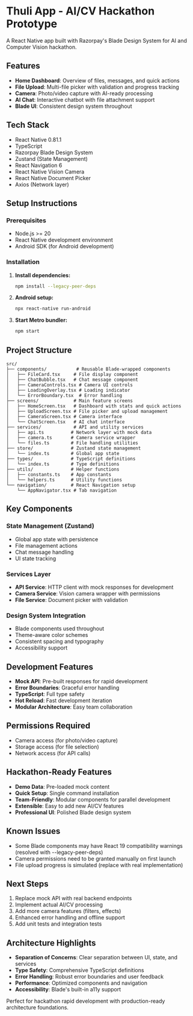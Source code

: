 # Thuli App - AI/CV Hackathon Prototype

A React Native app built with Razorpay's Blade Design System for AI and Computer Vision hackathon.

## Features

- **Home Dashboard**: Overview of files, messages, and quick actions
- **File Upload**: Multi-file picker with validation and progress tracking
- **Camera**: Photo/video capture with AI-ready processing
- **AI Chat**: Interactive chatbot with file attachment support
- **Blade UI**: Consistent design system throughout

## Tech Stack

- React Native 0.81.1
- TypeScript
- Razorpay Blade Design System
- Zustand (State Management)
- React Navigation 6
- React Native Vision Camera
- React Native Document Picker
- Axios (Network layer)

## Setup Instructions

### Prerequisites

- Node.js >= 20
- React Native development environment
- Android SDK (for Android development)

### Installation

1. **Install dependencies:**
   ```bash
   npm install --legacy-peer-deps
   ```

2. **Android setup:**
   ```bash
   npx react-native run-android
   ```

3. **Start Metro bundler:**
   ```bash
   npm start
   ```

## Project Structure

```
src/
├── components/           # Reusable Blade-wrapped components
│   ├── FileCard.tsx     # File display component
│   ├── ChatBubble.tsx   # Chat message component
│   ├── CameraControls.tsx # Camera UI controls
│   ├── LoadingOverlay.tsx # Loading indicator
│   └── ErrorBoundary.tsx  # Error handling
├── screens/             # Main feature screens
│   ├── HomeScreen.tsx   # Dashboard with stats and quick actions
│   ├── UploadScreen.tsx # File picker and upload management
│   ├── CameraScreen.tsx # Camera interface
│   └── ChatScreen.tsx   # AI chat interface
├── services/            # API and utility services
│   ├── api.ts          # Network layer with mock data
│   ├── camera.ts       # Camera service wrapper
│   └── files.ts        # File handling utilities
├── store/              # Zustand state management
│   └── index.ts        # Global app state
├── types/              # TypeScript definitions
│   └── index.ts        # Type definitions
├── utils/              # Helper functions
│   ├── constants.ts    # App constants
│   └── helpers.ts      # Utility functions
└── navigation/         # React Navigation setup
    └── AppNavigator.tsx # Tab navigation
```

## Key Components

### State Management (Zustand)
- Global app state with persistence
- File management actions
- Chat message handling
- UI state tracking

### Services Layer
- **API Service**: HTTP client with mock responses for development
- **Camera Service**: Vision camera wrapper with permissions
- **File Service**: Document picker with validation

### Design System Integration
- Blade components used throughout
- Theme-aware color schemes
- Consistent spacing and typography
- Accessibility support

## Development Features

- **Mock API**: Pre-built responses for rapid development
- **Error Boundaries**: Graceful error handling
- **TypeScript**: Full type safety
- **Hot Reload**: Fast development iteration
- **Modular Architecture**: Easy team collaboration

## Permissions Required

- Camera access (for photo/video capture)
- Storage access (for file selection)
- Network access (for API calls)

## Hackathon-Ready Features

- **Demo Data**: Pre-loaded mock content
- **Quick Setup**: Single command installation
- **Team-Friendly**: Modular components for parallel development
- **Extensible**: Easy to add new AI/CV features
- **Professional UI**: Polished Blade design system

## Known Issues

- Some Blade components may have React 19 compatibility warnings (resolved with --legacy-peer-deps)
- Camera permissions need to be granted manually on first launch
- File upload progress is simulated (replace with real implementation)

## Next Steps

1. Replace mock API with real backend endpoints
2. Implement actual AI/CV processing
3. Add more camera features (filters, effects)
4. Enhanced error handling and offline support
5. Add unit tests and integration tests

## Architecture Highlights

- **Separation of Concerns**: Clear separation between UI, state, and services
- **Type Safety**: Comprehensive TypeScript definitions
- **Error Handling**: Robust error boundaries and user feedback
- **Performance**: Optimized components and navigation
- **Accessibility**: Blade's built-in a11y support

Perfect for hackathon rapid development with production-ready architecture foundations.